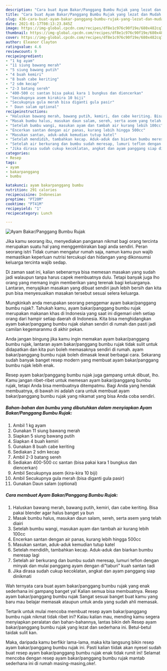 ```yaml
---
description: "Cara buat Ayam Bakar/Panggang Bumbu Rujak yang lezat dan Mudah Dibuat"
title: "Cara buat Ayam Bakar/Panggang Bumbu Rujak yang lezat dan Mudah Dibuat"
slug: 436-cara-buat-ayam-bakar-panggang-bumbu-rujak-yang-lezat-dan-mudah-dibuat
date: 2021-01-17T08:13:23.845Z
image: https://img-global.cpcdn.com/recipes/df8e1c976c90f19e/680x482cq70/ayam-bakarpanggang-bumbu-rujak-foto-resep-utama.jpg
thumbnail: https://img-global.cpcdn.com/recipes/df8e1c976c90f19e/680x482cq70/ayam-bakarpanggang-bumbu-rujak-foto-resep-utama.jpg
cover: https://img-global.cpcdn.com/recipes/df8e1c976c90f19e/680x482cq70/ayam-bakarpanggang-bumbu-rujak-foto-resep-utama.jpg
author: Eleanor Clayton
ratingvalue: 4.6
reviewcount: 9
recipeingredient:
- "1 kg ayam"
- "11 siung bawang merah"
- "5 siung bawang putih"
- "4 buah kemiri"
- "8 buah cabe keriting"
- "2 sdm kecap"
- "2-3 batang sereh"
- "400-500 cc santan bisa pakai kara 1 bungkus dan diencerkan"
- "Secukupnya asem kirakira 10 biji"
- "Secukupnya gula merah bisa diganti gula pasir"
- " Daun salam optional"
recipeinstructions:
- "Haluskan bawang merah, bawang putih, kemiri, dan cabe keriting. Bisa pakai blender agar halus banget ya bun"
- "Masak bumbu halus, masukan daun salam, sereh, serta asem yang telah diairi"
- "Setelah bumbu wangi, masukan ayam dan tambah air kurang lebih 100cc"
- "Encerkan santan dengan air panas, kurang lebih hingga 500cc"
- "Masukan santan, aduk-aduk kemudian tutup katel"
- "Setelah mendidih, tambahkan kecap. Aduk-aduk dan biarkan bumbu meresap lagi"
- "Setelah air berkurang dan bumbu sudah meresap, lumuri teflon dengan minyak dan mulai panggang ayam dengan di”taburi” kuah santan tadi"
- "Jika dirasa sudah cukup kecoklatan, angkat dan ayam panggang siap dinikmati"
categories:
- Resep
tags:
- ayam
- bakarpanggang
- bumbu

katakunci: ayam bakarpanggang bumbu 
nutrition: 291 calories
recipecuisine: Indonesian
preptime: "PT20M"
cooktime: "PT41M"
recipeyield: "1"
recipecategory: Lunch

---
```



![Ayam Bakar/Panggang Bumbu Rujak](https://img-global.cpcdn.com/recipes/df8e1c976c90f19e/680x482cq70/ayam-bakarpanggang-bumbu-rujak-foto-resep-utama.jpg)

Jika kamu seorang ibu, menyediakan panganan nikmat bagi orang tercinta merupakan suatu hal yang menggembirakan bagi anda sendiri. Peran seorang istri Tidak cuman mengatur rumah saja, namun kamu pun wajib memastikan keperluan nutrisi tercukupi dan hidangan yang dikonsumsi keluarga tercinta wajib sedap.

Di zaman  saat ini, kalian sebenarnya bisa memesan masakan yang sudah jadi walaupun tanpa harus capek membuatnya dulu. Tetapi banyak juga lho orang yang memang ingin memberikan yang terenak bagi keluarganya. Lantaran, menyajikan masakan yang dibuat sendiri jauh lebih bersih dan kita pun bisa menyesuaikan masakan tersebut sesuai selera keluarga. 



Mungkinkah anda merupakan seorang penggemar ayam bakar/panggang bumbu rujak?. Tahukah kamu, ayam bakar/panggang bumbu rujak merupakan makanan khas di Indonesia yang saat ini digemari oleh setiap orang dari hampir setiap daerah di Indonesia. Kita bisa menghidangkan ayam bakar/panggang bumbu rujak olahan sendiri di rumah dan pasti jadi camilan kegemaranmu di akhir pekan.

Anda jangan bingung jika kamu ingin memakan ayam bakar/panggang bumbu rujak, lantaran ayam bakar/panggang bumbu rujak tidak sulit untuk didapatkan dan kita pun boleh memasaknya sendiri di rumah. ayam bakar/panggang bumbu rujak boleh dimasak lewat berbagai cara. Sekarang sudah banyak banget resep modern yang membuat ayam bakar/panggang bumbu rujak lebih enak.

Resep ayam bakar/panggang bumbu rujak juga gampang untuk dibuat, lho. Kamu jangan ribet-ribet untuk memesan ayam bakar/panggang bumbu rujak, tetapi Anda bisa membuatnya ditempatmu. Bagi Anda yang hendak membuatnya, di bawah ini adalah cara untuk membuat ayam bakar/panggang bumbu rujak yang nikamat yang bisa Anda coba sendiri.

<!--inarticleads1-->

##### Bahan-bahan dan bumbu yang dibutuhkan dalam menyiapkan Ayam Bakar/Panggang Bumbu Rujak:

1. Ambil 1 kg ayam
1. Gunakan 11 siung bawang merah
1. Siapkan 5 siung bawang putih
1. Siapkan 4 buah kemiri
1. Gunakan 8 buah cabe keriting
1. Sediakan 2 sdm kecap
1. Ambil 2-3 batang sereh
1. Sediakan 400-500 cc santan (bisa pakai kara 1 bungkus dan diencerkan)
1. Ambil Secukupnya asem (kira-kira 10 biji)
1. Ambil Secukupnya gula merah (bisa diganti gula pasir)
1. Gunakan  Daun salam (optional)




<!--inarticleads2-->

##### Cara membuat Ayam Bakar/Panggang Bumbu Rujak:

1. Haluskan bawang merah, bawang putih, kemiri, dan cabe keriting. Bisa pakai blender agar halus banget ya bun
1. Masak bumbu halus, masukan daun salam, sereh, serta asem yang telah diairi
1. Setelah bumbu wangi, masukan ayam dan tambah air kurang lebih 100cc
1. Encerkan santan dengan air panas, kurang lebih hingga 500cc
1. Masukan santan, aduk-aduk kemudian tutup katel
1. Setelah mendidih, tambahkan kecap. Aduk-aduk dan biarkan bumbu meresap lagi
1. Setelah air berkurang dan bumbu sudah meresap, lumuri teflon dengan minyak dan mulai panggang ayam dengan di”taburi” kuah santan tadi
1. Jika dirasa sudah cukup kecoklatan, angkat dan ayam panggang siap dinikmati




Wah ternyata cara buat ayam bakar/panggang bumbu rujak yang enak sederhana ini gampang banget ya! Kalian semua bisa membuatnya. Resep ayam bakar/panggang bumbu rujak Sangat sesuai banget buat kamu yang baru mau belajar memasak ataupun untuk anda yang sudah ahli memasak.

Tertarik untuk mulai mencoba membuat resep ayam bakar/panggang bumbu rujak nikmat tidak ribet ini? Kalau kalian mau, mending kamu segera menyiapkan peralatan dan bahan-bahannya, lantas bikin deh Resep ayam bakar/panggang bumbu rujak yang lezat dan sederhana ini. Betul-betul taidak sulit kan. 

Maka, daripada kamu berfikir lama-lama, maka kita langsung bikin resep ayam bakar/panggang bumbu rujak ini. Pasti kalian tiidak akan nyesel sudah buat resep ayam bakar/panggang bumbu rujak enak tidak rumit ini! Selamat mencoba dengan resep ayam bakar/panggang bumbu rujak mantab sederhana ini di rumah masing-masing,oke!.

